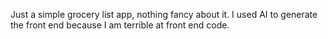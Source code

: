 Just a simple grocery list app, nothing fancy about it.  I used AI to generate the front end because I am terrible at front end code. 
